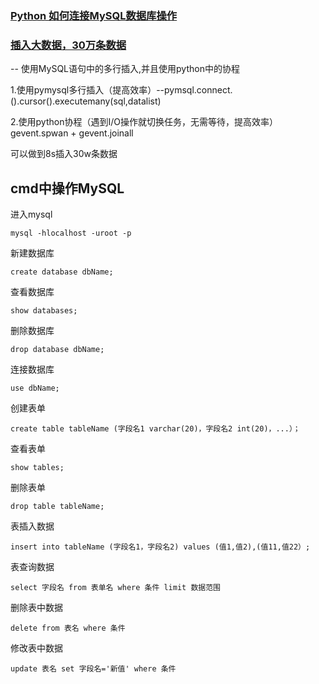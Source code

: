 ### [Python 如何连接MySQL数据库操作](https://github.com/Simonluepang/Upgrading-is-the-happiest-thing/blob/master/Database/MySQL/test_PyMySQL.py)

### [插入大数据，30万条数据](https://github.com/Simonluepang/Upgrading-is-the-happiest-thing/blob/master/Database/MySQL/bigTest.py)
--
使用MySQL语句中的多行插入,并且使用python中的协程

1.使用pymysql多行插入（提高效率）--pymsql.connect.().cursor().executemany(sql,datalist)

2.使用python协程（遇到I/O操作就切换任务，无需等待，提高效率）gevent.spwan + gevent.joinall

可以做到8s插入30w条数据

cmd中操作MySQL
--
进入mysql

    mysql -hlocalhost -uroot -p
    
新建数据库

    create database dbName;

查看数据库

    show databases;
    
删除数据库

    drop database dbName;
    
连接数据库

    use dbName;
    
创建表单
    
    create table tableName (字段名1 varchar(20)，字段名2 int(20)，...）；
    
    
查看表单
    
    show tables;
    
删除表单

    drop table tableName;
    
表插入数据

    insert into tableName (字段名1，字段名2) values (值1,值2),(值11,值22）;
    
表查询数据

    select 字段名 from 表单名 where 条件 limit 数据范围
    
删除表中数据

    delete from 表名 where 条件
    
修改表中数据

    update 表名 set 字段名='新值' where 条件
    
